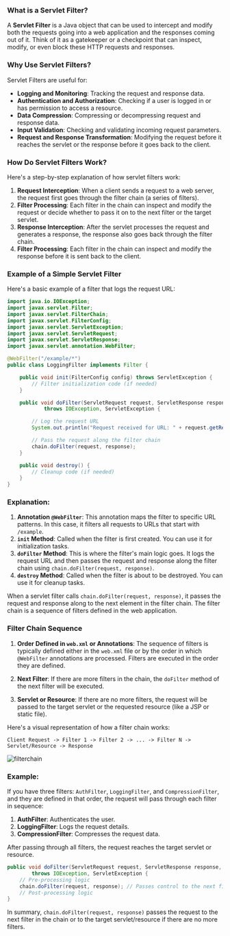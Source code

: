 ### What is a Servlet Filter?

A **Servlet Filter** is a Java object that can be used to intercept and modify both the requests going into a web application and the responses coming out of it. Think of it as a gatekeeper or a checkpoint that can inspect, modify, or even block these HTTP requests and responses.

### Why Use Servlet Filters?

Servlet Filters are useful for:
- **Logging and Monitoring**: Tracking the request and response data.
- **Authentication and Authorization**: Checking if a user is logged in or has permission to access a resource.
- **Data Compression**: Compressing or decompressing request and response data.
- **Input Validation**: Checking and validating incoming request parameters.
- **Request and Response Transformation**: Modifying the request before it reaches the servlet or the response before it goes back to the client.

### How Do Servlet Filters Work?

Here's a step-by-step explanation of how servlet filters work:

1. **Request Interception**: When a client sends a request to a web server, the request first goes through the filter chain (a series of filters).
2. **Filter Processing**: Each filter in the chain can inspect and modify the request or decide whether to pass it on to the next filter or the target servlet.
3. **Response Interception**: After the servlet processes the request and generates a response, the response also goes back through the filter chain.
4. **Filter Processing**: Each filter in the chain can inspect and modify the response before it is sent back to the client.


### Example of a Simple Servlet Filter

Here's a basic example of a filter that logs the request URL:

```java
import java.io.IOException;
import javax.servlet.Filter;
import javax.servlet.FilterChain;
import javax.servlet.FilterConfig;
import javax.servlet.ServletException;
import javax.servlet.ServletRequest;
import javax.servlet.ServletResponse;
import javax.servlet.annotation.WebFilter;

@WebFilter("/example/*")
public class LoggingFilter implements Filter {

    public void init(FilterConfig config) throws ServletException {
        // Filter initialization code (if needed)
    }

    public void doFilter(ServletRequest request, ServletResponse response, FilterChain chain)
            throws IOException, ServletException {

        // Log the request URL
        System.out.println("Request received for URL: " + request.getRemoteAddr());

        // Pass the request along the filter chain
        chain.doFilter(request, response);
    }

    public void destroy() {
        // Cleanup code (if needed)
    }
}
```

### Explanation:

1. **Annotation `@WebFilter`**: This annotation maps the filter to specific URL patterns. In this case, it filters all requests to URLs that start with `/example`.
2. **`init` Method**: Called when the filter is first created. You can use it for initialization tasks.
3. **`doFilter` Method**: This is where the filter's main logic goes. It logs the request URL and then passes the request and response along the filter chain using `chain.doFilter(request, response)`.
4. **`destroy` Method**: Called when the filter is about to be destroyed. You can use it for cleanup tasks.

When a servlet filter calls `chain.doFilter(request, response)`, it passes the request and response along to the next element in the filter chain. The filter chain is a sequence of filters defined in the web application.

### Filter Chain Sequence
1. **Order Defined in `web.xml` or Annotations**: The sequence of filters is typically defined either in the `web.xml` file or by the order in which `@WebFilter` annotations are processed. Filters are executed in the order they are defined.

2. **Next Filter**: If there are more filters in the chain, the `doFilter` method of the next filter will be executed.

3. **Servlet or Resource**: If there are no more filters, the request will be passed to the target servlet or the requested resource (like a JSP or static file).

Here's a visual representation of how a filter chain works:

```plaintext
Client Request -> Filter 1 -> Filter 2 -> ... -> Filter N -> Servlet/Resource -> Response
```

![filterchain](https://github.com/user-attachments/assets/c21b5b88-2f70-41d5-b27b-a06ebb087518)

### Example:
If you have three filters: `AuthFilter`, `LoggingFilter`, and `CompressionFilter`, and they are defined in that order, the request will pass through each filter in sequence:

1. **AuthFilter**: Authenticates the user.
2. **LoggingFilter**: Logs the request details.
3. **CompressionFilter**: Compresses the request data.

After passing through all filters, the request reaches the target servlet or resource.

```java
public void doFilter(ServletRequest request, ServletResponse response, FilterChain chain)
        throws IOException, ServletException {
    // Pre-processing logic
    chain.doFilter(request, response); // Passes control to the next filter or servlet
    // Post-processing logic
}
```

In summary, `chain.doFilter(request, response)` passes the request to the next filter in the chain or to the target servlet/resource if there are no more filters. 
